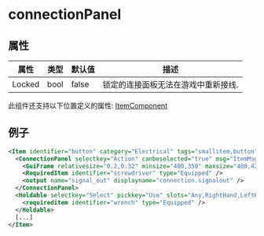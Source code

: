 # connectionPanel


## 属性

| 属性|类型|默认值|描述 |
| ---|---|---|--- |
| Locked|bool|false|锁定的连接面板无法在游戏中重新接线. |

此组件还支持以下位置定义的属性: [ItemComponent](ItemComponent.md)


## 例子
```xml
<Item identifier="button" category="Electrical" tags="smallitem,button" cargocontaineridentifier="metalcrate" scale="0.5" impactsoundtag="impact_metal_light" isshootable="true" maxstacksize="8">
  <ConnectionPanel selectkey="Action" canbeselected="true" msg="ItemMsgRewireScrewdriver" hudpriority="10">
    <GuiFrame relativesize="0.2,0.32" minsize="400,350" maxsize="480,420" anchor="Center" style="ConnectionPanel" />
    <RequiredItem identifier="screwdriver" type="Equipped" />
    <output name="signal_out" displayname="connection.signalout" />
  </ConnectionPanel>
  <Holdable selectkey="Select" pickkey="Use" slots="Any,RightHand,LeftHand" msg="ItemMsgDetachWrench" PickingTime="10.0" aimpos="35,-10" handle1="0,0" attachable="true" attachedbydefault="true" aimable="true">
    <requireditem identifier="wrench" type="Equipped" />
  </Holdable>
  [...]
</Item>
```

